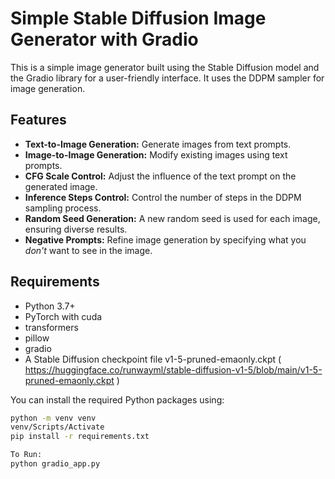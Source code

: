 # Simple Stable Diffusion Image Generator with Gradio

This is a simple image generator built using the Stable Diffusion model and the Gradio library for a user-friendly interface. It uses the DDPM sampler for image generation. 

## Features

- **Text-to-Image Generation:** Generate images from text prompts.
- **Image-to-Image Generation:** Modify existing images using text prompts.
- **CFG Scale Control:** Adjust the influence of the text prompt on the generated image.
- **Inference Steps Control:** Control the number of steps in the DDPM sampling process.
- **Random Seed Generation:** A new random seed is used for each image, ensuring diverse results.
- **Negative Prompts:** Refine image generation by specifying what you *don't* want to see in the image.

## Requirements

- Python 3.7+
- PyTorch with cuda
- transformers
- pillow
- gradio
- A Stable Diffusion checkpoint file v1-5-pruned-emaonly.ckpt ( https://huggingface.co/runwayml/stable-diffusion-v1-5/blob/main/v1-5-pruned-emaonly.ckpt )

You can install the required Python packages using:

```bash
python -m venv venv
venv/Scripts/Activate
pip install -r requirements.txt

To Run:
python gradio_app.py 
